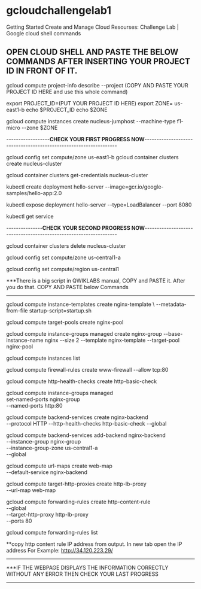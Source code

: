 # gcloudchallengelab1
Getting Started Create and Manage Cloud Resourses: Challenge Lab |  Google cloud shell commands

OPEN CLOUD SHELL AND PASTE THE BELOW COMMANDS AFTER INSERTING YOUR PROJECT ID IN FRONT OF IT.
---------------------------------------------------------------------------------------------------------------------


gcloud compute project-info describe --project  (COPY AND PASTE YOUR PROJECT ID HERE and use this whole command)   


export PROJECT_ID=(PUT YOUR PROJECT ID HERE)
export ZONE= us-east1-b
echo $PROJECT_ID
echo $ZONE


gcloud compute instances create nucleus-jumphost --machine-type f1-micro --zone $ZONE


------------------**CHECK YOUR FIRST PROGRESS NOW**------------------------------------------------------------------ 


gcloud config set compute/zone us-east1-b
gcloud container clusters create nucleus-cluster


gcloud container clusters get-credentials nucleus-cluster

kubectl create deployment hello-server --image=gcr.io/google-samples/hello-app:2.0

kubectl expose deployment hello-server --type=LoadBalancer --port 8080

kubectl get service

---------------**CHECK YOUR SECOND PROGRESS NOW**------------------------------------------------------------------

gcloud container clusters delete nucleus-cluster

gcloud config set compute/zone us-central1-a

gcloud config set compute/region us-central1


***There is a big script in QWIKLABS manual, COPY and PASTE it.
After you do that. COPY AND PASTE below Commands
***

gcloud compute instance-templates create nginx-template \ --metadata-from-file startup-script=startup.sh


gcloud compute target-pools create nginx-pool

gcloud compute instance-groups managed create nginx-group --base-instance-name nginx --size 2 --template nginx-template --target-pool nginx-pool

gcloud compute instances list

gcloud compute firewall-rules create www-firewall --allow tcp:80

gcloud compute http-health-checks create http-basic-check


gcloud compute instance-groups managed \
       set-named-ports nginx-group \
       --named-ports http:80


gcloud compute backend-services create nginx-backend \
      --protocol HTTP --http-health-checks http-basic-check --global


gcloud compute backend-services add-backend nginx-backend \
    --instance-group nginx-group \
    --instance-group-zone us-central1-a \
    --global


gcloud compute url-maps create web-map \
    --default-service nginx-backend



gcloud compute target-http-proxies create http-lb-proxy \
    --url-map web-map


gcloud compute forwarding-rules create http-content-rule \
        --global \
        --target-http-proxy http-lb-proxy \
        --ports 80

gcloud compute forwarding-rules list



**copy http content rule IP address from output.
In new tab open the IP address
For Example:
http://34.120.223.29/
***

***IF THE WEBPAGE DISPLAYS THE INFORMATION CORRECTLY WITHOUT ANY ERROR THEN 
CHECK YOUR LAST PROGRESS
***















